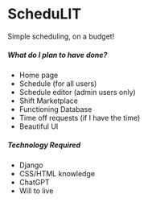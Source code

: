 # ScheduLIT
Simple scheduling, on a budget!
##### What do I plan to have done?
- Home page
- Schedule (for all users)
- Schedule editor (admin users only)
- Shift Marketplace
- Functioning Database
- Time off requests (if I have the time)
- Beautiful UI
##### Technology Required
- Django
- CSS/HTML knowledge
- ChatGPT
- Will to live
